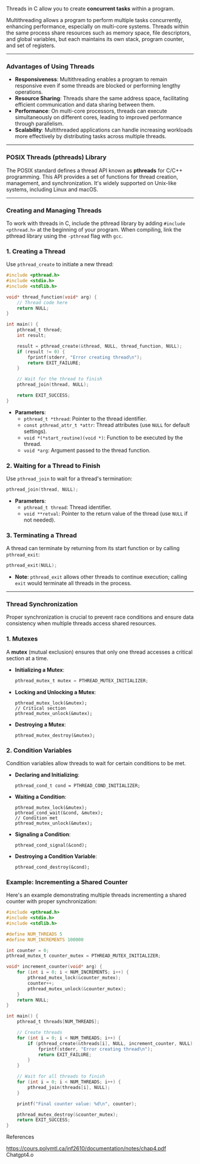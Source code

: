 Threads in C allow you to create **concurrent tasks** within a program. 

Multithreading allows a program to perform multiple tasks concurrently, enhancing performance, especially on multi-core systems. Threads within the same process share resources such as memory space, file descriptors, and global variables, but each maintains its own stack, program counter, and set of registers.

---

### **Advantages of Using Threads**

- **Responsiveness**: Multithreading enables a program to remain responsive even if some threads are blocked or performing lengthy operations.
- **Resource Sharing**: Threads share the same address space, facilitating efficient communication and data sharing between them.
- **Performance**: On multi-core processors, threads can execute simultaneously on different cores, leading to improved performance through parallelism.
- **Scalability**: Multithreaded applications can handle increasing workloads more effectively by distributing tasks across multiple threads.

---

### **POSIX Threads (pthreads) Library**

The POSIX standard defines a thread API known as **pthreads** for C/C++ programming. This API provides a set of functions for thread creation, management, and synchronization. It's widely supported on Unix-like systems, including Linux and macOS.

---

### **Creating and Managing Threads**

To work with threads in C, include the pthread library by adding `#include <pthread.h>` at the beginning of your program. When compiling, link the pthread library using the `-pthread` flag with `gcc`.

### **1. Creating a Thread**

Use `pthread_create` to initiate a new thread:

```c
#include <pthread.h>
#include <stdio.h>
#include <stdlib.h>

void* thread_function(void* arg) {
    // Thread code here
    return NULL;
}

int main() {
    pthread_t thread;
    int result;

    result = pthread_create(&thread, NULL, thread_function, NULL);
    if (result != 0) {
        fprintf(stderr, "Error creating thread\n");
        return EXIT_FAILURE;
    }

    // Wait for the thread to finish
    pthread_join(thread, NULL);

    return EXIT_SUCCESS;
}

```

- **Parameters**:
    - `pthread_t *thread`: Pointer to the thread identifier.
    - `const pthread_attr_t *attr`: Thread attributes (use `NULL` for default settings).
    - `void *(*start_routine)(void *)`: Function to be executed by the thread.
    - `void *arg`: Argument passed to the thread function.

### **2. Waiting for a Thread to Finish**

Use `pthread_join` to wait for a thread's termination:

```c
pthread_join(thread, NULL);

```

- **Parameters**:
    - `pthread_t thread`: Thread identifier.
    - `void **retval`: Pointer to the return value of the thread (use `NULL` if not needed).

### **3. Terminating a Thread**

A thread can terminate by returning from its start function or by calling `pthread_exit`:

```c
pthread_exit(NULL);

```

- **Note**: `pthread_exit` allows other threads to continue execution; calling `exit` would terminate all threads in the process.

---

### **Thread Synchronization**

Proper synchronization is crucial to prevent race conditions and ensure data consistency when multiple threads access shared resources.

### **1. Mutexes**

A **mutex** (mutual exclusion) ensures that only one thread accesses a critical section at a time.

- **Initializing a Mutex**:
    
    ```c
    pthread_mutex_t mutex = PTHREAD_MUTEX_INITIALIZER;
    
    ```
    
- **Locking and Unlocking a Mutex**:
    
    ```
    pthread_mutex_lock(&mutex);
    // Critical section
    pthread_mutex_unlock(&mutex);
    
    ```
    
- **Destroying a Mutex**:
    
    ```
    pthread_mutex_destroy(&mutex);
    ```
    

### **2. Condition Variables**

Condition variables allow threads to wait for certain conditions to be met.

- **Declaring and Initializing**:
    
    ```
    pthread_cond_t cond = PTHREAD_COND_INITIALIZER;
    
    ```
    
- **Waiting a Condition**:
    
    ```
    pthread_mutex_lock(&mutex);
    pthread_cond_wait(&cond, &mutex);
    // Condition met
    pthread_mutex_unlock(&mutex);
    
    ```
    
- **Signaling a Condition**:
    
    ```
    pthread_cond_signal(&cond);
    
    ```
    
- **Destroying a Condition Variable**:
    
    ```
    pthread_cond_destroy(&cond);
    
    ```
    

### **Example: Incrementing a Shared Counter**

Here's an example demonstrating multiple threads incrementing a shared counter with proper synchronization:

```c
#include <pthread.h>
#include <stdio.h>
#include <stdlib.h>

#define NUM_THREADS 5
#define NUM_INCREMENTS 100000

int counter = 0;
pthread_mutex_t counter_mutex = PTHREAD_MUTEX_INITIALIZER;

void* increment_counter(void* arg) {
    for (int i = 0; i < NUM_INCREMENTS; i++) {
        pthread_mutex_lock(&counter_mutex);
        counter++;
        pthread_mutex_unlock(&counter_mutex);
    }
    return NULL;
}

int main() {
    pthread_t threads[NUM_THREADS];

    // Create threads
    for (int i = 0; i < NUM_THREADS; i++) {
        if (pthread_create(&threads[i], NULL, increment_counter, NULL) != 0) {
            fprintf(stderr, "Error creating thread\n");
            return EXIT_FAILURE;
        }
    }

    // Wait for all threads to finish
    for (int i = 0; i < NUM_THREADS; i++) {
        pthread_join(threads[i], NULL);
    }

    printf("Final counter value: %d\n", counter);

    pthread_mutex_destroy(&counter_mutex);
    return EXIT_SUCCESS;
}

```

References

 https://cours.polymtl.ca/inf2610/documentation/notes/chap4.pdf
 Chatgpt4.o